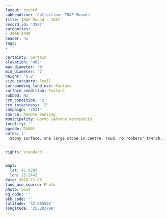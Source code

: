 ```yaml
---
layout: record
subheadline: 'Collection: TRAP Mounds'
title: TRAP Mound - 3587
record_id: '3587'
categories:
- 3000-3999
header: no
tags:
- ''

certainty: Certain
elevation: '462'
max_diameter: '9'
min_diameter: '7'
height: '0.2'
size_category: Small
surrounding_land_use: Pasture
surface_condition: Pasture
robbed: No
crm_condition: '2'
crm_intactness: '2'
campaign: '2011'
source: Remote Sensing
municipality: Gorno Sahrane necropolis
locality: ''
bgcode: DS001
notes: |-
  Stony surface, one large stone in centre, roud, no robbers' trench.


rights: standard


maps:
  lat: 42.6285
  lon: 25.2442
date: 2018-12-05
land_use_source: Photo
photo: Good
bg_code: ''
akb_code: ''
latitude: '42.665502'
longitude: '25.203798'
---
```

